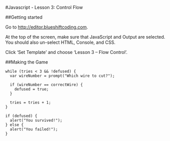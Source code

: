 #Javascript - Lesson 3: Control Flow

##Getting started

Go to http://editor.blueshiftcoding.com.

At the top of the screen, make sure that JavaScript and Output are selected.  You should also un-select HTML, Console, and CSS.

Click ‘Set Template’ and choose ‘Lesson 3 – Flow Control’.

##Making the Game

```ch
while (tries < 3 && !defused) {
  var wireNumber = prompt("Which wire to cut?");

  if (wireNumber == correctWire) {
    defused = true;
  }

  tries = tries + 1;
}

if (defused) {
  alert("You survived!");
} else {
  alert("You failed!");
}
```
